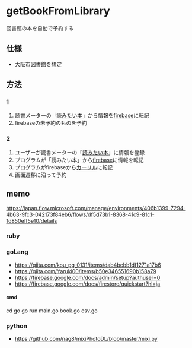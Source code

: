 # getBookFromLibrary
 図書館の本を自動で予約する

## 仕様
- 大阪市図書館を想定

## 方法
### 1
1. 読書メーターの「[読みたい本](https://bookmeter.com/users/763253/books/wish)」から情報を[firebase](https://console.firebase.google.com/u/0/project/bookbook-eaf17/database/bookbook-eaf17/data)に転記
2. firebaseの未予約のものを予約

### 2
1. ユーザーが読書メーターの「[読みたい本](https://bookmeter.com/users/763253/books/wish)」に情報を登録
2. プログラムが「読みたい本」から[firebase](https://console.firebase.google.com/u/0/project/bookbook-eaf17/database/bookbook-eaf17/data)に情報を転記
3. プログラムがfirebaseから[カーリル](https://calil.jp/)に転記
4. 画面遷移に沿って予約
   
   
## memo
https://japan.flow.microsoft.com/manage/environments/406b1399-7294-4b63-9fc3-042173f84eb6/flows/df5d73b1-8368-41c9-81c1-1d850eff5e10/details
### ruby


### goLang
- https://qiita.com/kou_pg_0131/items/dab4bcbb1df1271a17b6
- https://qiita.com/Yaruki00/items/b50e346551690b158a79
- https://firebase.google.com/docs/admin/setup?authuser=0
- https://firebase.google.com/docs/firestore/quickstart?hl=ja

#### cmd
cd go
go run main.go book.go csv.go

### python
- https://github.com/nag8/mixiPhotoDL/blob/master/mixi.py

